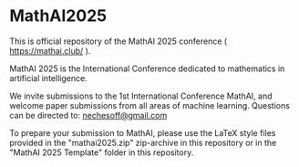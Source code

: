 # MathAI2025
This is official repository of the MathAI 2025 conference ( https://mathai.club/ ).

MathAI 2025 is the International Conference dedicated to mathematics in artificial intelligence.

We invite submissions to the 1st International Conference MathAI, and welcome paper submissions from all areas of machine learning.
Questions can be directed to: nechesoff@gmail.com

To prepare your submission to MathAI, please use the LaTeX style files provided in the "mathai2025.zip" zip-archive in this repository or in the "MathAI 2025 Template" folder in this repository.